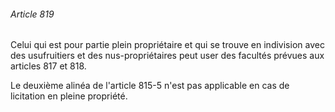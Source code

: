 ###### Article 819

Celui qui est pour partie plein propriétaire et qui se trouve en indivision avec des usufruitiers et des nus-propriétaires peut user des facultés prévues aux articles 817 et 818.

Le deuxième alinéa de l'article 815-5 n'est pas applicable en cas de licitation en pleine propriété.

